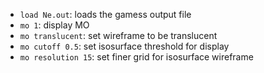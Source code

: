 - `load Ne.out`: loads the gamess output file
- `mo 1`: display MO
- `mo translucent`: set wireframe to be translucent
- `mo cutoff 0.5`: set isosurface threshold for display
- `mo resolution 15`: set finer grid for isosurface wireframe

